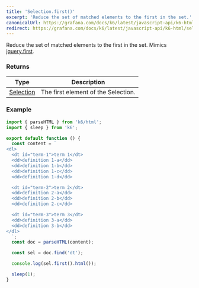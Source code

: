 ```yaml
---
title: 'Selection.first()'
excerpt: 'Reduce the set of matched elements to the first in the set.'
canonicalUrl: https://grafana.com/docs/k6/latest/javascript-api/k6-html/selection/selection-first/
redirect: https://grafana.com/docs/k6/latest/javascript-api/k6-html/selection/selection-first/
---
```


Reduce the set of matched elements to the first in the set.
Mimics [jquery.first](https://api.jquery.com/first/).

### Returns

| Type                                           | Description                         |
| ---------------------------------------------- | ----------------------------------- |
| [Selection](/javascript-api/k6-html/selection) | The first element of the Selection. |

### Example

<CodeGroup labels={[]}>

```javascript
import { parseHTML } from 'k6/html';
import { sleep } from 'k6';

export default function () {
  const content = `
<dl>
  <dt id="term-1">term 1</dt>
  <dd>definition 1-a</dd>
  <dd>definition 1-b</dd>
  <dd>definition 1-c</dd>
  <dd>definition 1-d</dd>

  <dt id="term-2">term 2</dt>
  <dd>definition 2-a</dd>
  <dd>definition 2-b</dd>
  <dd>definition 2-c</dd>

  <dt id="term-3">term 3</dt>
  <dd>definition 3-a</dd>
  <dd>definition 3-b</dd>
</dl>
  `;
  const doc = parseHTML(content);

  const sel = doc.find('dt');

  console.log(sel.first().html());

  sleep(1);
}
```

</CodeGroup>
